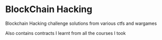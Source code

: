 # BlockChain Hacking

Blockchain Hacking challenge solutions from various ctfs and wargames

Also contains contracts I learnt from all the courses I took   
 
 
 
 
 
 

